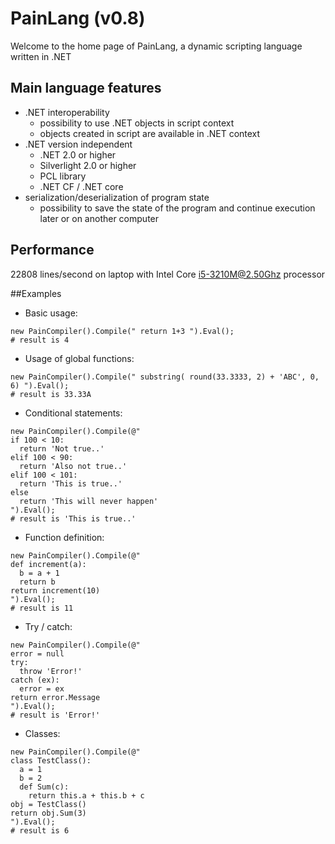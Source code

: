 # PainLang (v0.8)
Welcome to the home page of PainLang, a dynamic scripting language written in .NET

## Main language features
 + .NET interoperability
   + possibility to use .NET objects in script context
   + objects created in script are available in .NET context
 + .NET version independent
   + .NET 2.0 or higher
   + Silverlight 2.0 or higher
   + PCL library
   + .NET CF / .NET core
 + serialization/deserialization of program state
   + possibility to save the state of the program and continue execution later or on another computer

## Performance
 22808 lines/second on laptop with Intel Core i5-3210M@2.50Ghz processor 

##Examples

 + Basic usage:
```
new PainCompiler().Compile(" return 1+3 ").Eval();
# result is 4
```
 + Usage of global functions:
```
new PainCompiler().Compile(" substring( round(33.3333, 2) + 'ABC', 0, 6) ").Eval();
# result is 33.33A
```
 + Conditional statements:
```
new PainCompiler().Compile(@"
if 100 < 10:
  return 'Not true..'
elif 100 < 90:
  return 'Also not true..'
elif 100 < 101:
  return 'This is true..'
else
  return 'This will never happen' 
").Eval();
# result is 'This is true..'
```
 + Function definition:
```
new PainCompiler().Compile(@"
def increment(a): 
  b = a + 1 
  return b 
return increment(10)
").Eval();
# result is 11
```
 + Try / catch:
```
new PainCompiler().Compile(@"
error = null
try:
  throw 'Error!'
catch (ex):
  error = ex
return error.Message
").Eval();
# result is 'Error!'
```
 + Classes:
```
new PainCompiler().Compile(@"
class TestClass():
  a = 1
  b = 2
  def Sum(c):
    return this.a + this.b + c
obj = TestClass()
return obj.Sum(3)
").Eval();
# result is 6
```
 
 


